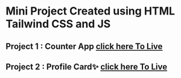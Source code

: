 # Mini Project Created using HTML Tailwind CSS and JS 


## Project 1 :  Counter App  <a href="https://couterappbynishit.netlify.app/"> click here To Live </a>


## Project 2 :  Profile Card✨  <a href="https://couterappbynishit.netlify.app/"> click here To Live </a>
